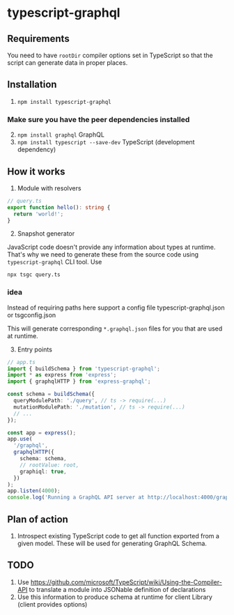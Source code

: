 # typescript-graphql

## Requirements

You need to have `rootDir` compiler options set in TypeScript so that the script can generate
data in proper places.

## Installation

1. `npm install typescript-graphql`

### Make sure you have the peer dependencies installed

2. `npm install graphql` GraphQL
3. `npm install typescript --save-dev` TypeScript (development dependency)

## How it works

1. Module with resolvers

```ts
// query.ts
export function hello(): string {
  return 'world!';
}
```

2. Snapshot generator

JavaScript code doesn't provide any information about types at runtime. That's why we need to
generate these from the source code using `typescript-graphql` CLI tool. Use

`npx tsgc query.ts`

<!-- tsgc [options] [file ...] -->

### idea

Instead of requiring paths here support a config file typescript-graphql.json or tsgconfig.json

This will generate corresponding `*.graphql.json` files for you that are used at runtime.

3. Entry points

```ts
// app.ts
import { buildSchema } from 'typescript-graphql';
import * as express from 'express';
import { graphqlHTTP } from 'express-graphql';

const schema = buildSchema({
  queryModulePath: './query', // ts -> require(...)
  mutationModulePath: './mutation', // ts -> require(...)
  // ...
});

const app = express();
app.use(
  '/graphql',
  graphqlHTTP({
    schema: schema,
    // rootValue: root,
    graphiql: true,
  })
);
app.listen(4000);
console.log('Running a GraphQL API server at http://localhost:4000/graphql');
```

## Plan of action

1. Introspect existing TypeScript code to get all function exported from a given
   model. These will be used for generating GraphQL Schema.

## TODO

1. Use https://github.com/microsoft/TypeScript/wiki/Using-the-Compiler-API to translate a module into JSONable definition of declarations
2. Use this information to produce schema at runtime for client Library (client provides options)

